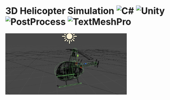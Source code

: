 # 3D Helicopter Simulation ![C#](https://img.shields.io/badge/C%23-v7.3-brightgreen) ![Unity](https://img.shields.io/badge/Unity-2019.2.8f1-lightgrey) ![PostProcess](https://img.shields.io/badge/Post-Processing-orange) ![TextMeshPro](https://img.shields.io/badge/-TextMeshPro-yellow)

<div>
  <img src="https://github.com/antoine186/3D-Helicopter/blob/main/imgs/Heli%20Wireframe.PNG" alt="alt text" width=75% height=75%>
</div>

